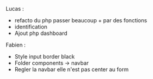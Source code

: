 Lucas :
- refacto du php passer beaucoup + par des fonctions
- identification 
- Ajout php dashboard




Fabien :

   - Style input border black
   - Folder components -> navbar
   - Regler la navbar elle n'est pas center au form